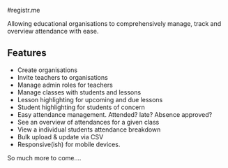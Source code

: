 #registr.me

Allowing educational organisations to comprehensively manage, track and overview attendance with ease.

## Features
* Create organisations
* Invite teachers to organisations
* Manage admin roles for teachers
* Manage classes with students and lessons
* Lesson highlighting for upcoming and due lessons
* Student highlighting for students of concern
* Easy attendance management. Attended? late? Absence approved?
* See an overview of attendances for a given class
* View a individual students attendance breakdown
* Bulk upload & update via CSV
* Responsive(ish) for mobile devices.

So much more to come....